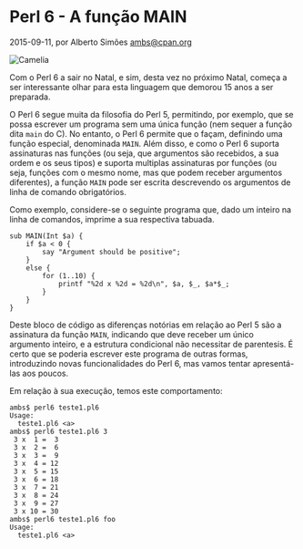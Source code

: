 
# Perl 6 - A função MAIN

 2015-09-11, por Alberto Simões <ambs@cpan.org>

<img src="/imgs/camelia.png" alt="Camelia" title="Camelia"/>

Com o Perl 6 a sair no Natal, e sim, desta vez no próximo
Natal, começa a ser interessante olhar para esta linguagem
que demorou 15 anos a ser preparada.

O Perl 6 segue muita da filosofia do Perl 5, permitindo,
por exemplo, que se possa escrever um programa sem uma 
única função (nem sequer a função dita `main` do C). No entanto, 
o Perl 6 permite que o façam, definindo uma função especial,
denominada `MAIN`. Além disso, e como o Perl 6 suporta assinaturas
nas funções (ou seja, que argumentos são recebidos, a sua ordem e
os seus tipos) e suporta multiplas assinaturas por funções (ou seja,
funções com o mesmo nome, mas que podem receber argumentos diferentes),
a função `MAIN` pode ser escrita descrevendo os argumentos de linha
de comando obrigatórios.

Como exemplo, considere-se o seguinte programa que, dado um inteiro na linha 
de comandos, imprime a sua respectiva tabuada.

```
sub MAIN(Int $a) {
    if $a < 0 {
        say "Argument should be positive";
    }
    else {
        for (1..10) {
            printf "%2d x %2d = %2d\n", $a, $_, $a*$_;
        }
    }
}
```

Deste bloco de código as diferenças notórias em relação
ao Perl 5 são a assinatura da função `MAIN`, indicando que deve
receber um único argumento inteiro, e a estrutura condicional não
necessitar de parentesis. É certo que se poderia escrever este
programa de outras formas, introduzindo novas funcionalidades do
Perl 6, mas vamos tentar apresentá-las aos poucos.

Em relação à sua execução, temos este comportamento:
```
ambs$ perl6 teste1.pl6
Usage:
  teste1.pl6 <a>
ambs$ perl6 teste1.pl6 3
 3 x  1 =  3
 3 x  2 =  6
 3 x  3 =  9
 3 x  4 = 12
 3 x  5 = 15
 3 x  6 = 18
 3 x  7 = 21
 3 x  8 = 24
 3 x  9 = 27
 3 x 10 = 30
ambs$ perl6 teste1.pl6 foo
Usage:
  teste1.pl6 <a>
```


